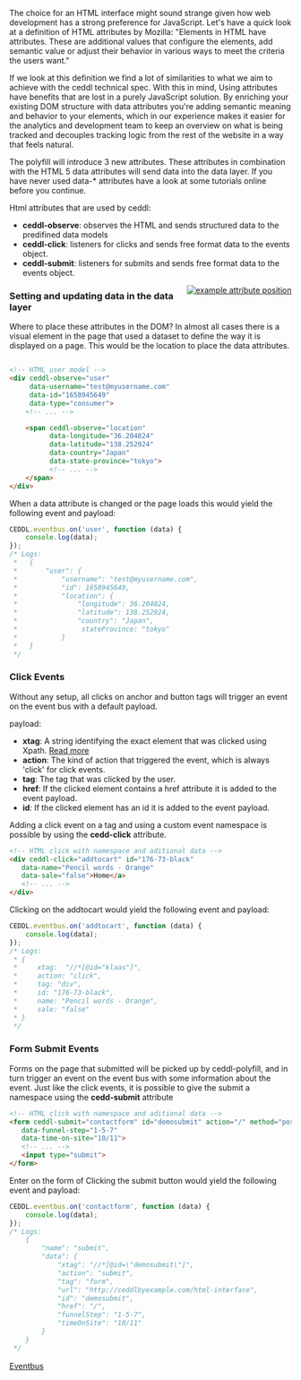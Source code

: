 The choice for an HTML interface might sound strange given how web development has a strong preference for JavaScript. Let's have a quick look at a definition of HTML attributes by Mozilla: "Elements in HTML have attributes. These are additional values that configure the elements, add semantic value or adjust their behavior in various ways to meet the criteria the users want."

If we look at this definition we find a lot of similarities to what we aim to achieve with the ceddl technical spec. With this in mind, Using attributes have benefits that are lost in a purely JavaScript solution. By enriching your existing DOM structure with data attributes you're adding semantic meaning and behavior to your elements, which in our experience makes it easier for the analytics and development team to keep an overview on what is being tracked and decouples tracking logic from the rest of the website in a way that feels natural.

The polyfill will introduce 3 new attributes. These attributes in combination with the HTML 5 data attributes will send data into the data layer. If you have never used data-* attributes have a look at some tutorials online before you continue.

Html attributes that are used by ceddl:

* **ceddl-observe**: observes the HTML and sends structured data to the predifined data models
* **ceddl-click**: listeners for clicks and sends free format data to the events object.
* **ceddl-submit**: listeners for submits and sends free format data to the events object.

<div style="float:right">
<a href="/img/docs/attribute-position.png" target="_blank"><img id="attribute_position" src="/img/docs/attribute-position.png" alt="example attribute position"></a>
</div>

### Setting and updating data in the data layer

Where to place these attributes in the DOM? In almost all cases there is a visual element in the page that used a dataset to define the way it is displayed on a page. This would be the location to place the data attributes.

<div style="clear:both"></div>

```html
<!-- HTML user model -->
<div ceddl-observe="user"
     data-username="test@myusername.com"
     data-id="1658945649"
     data-type="consumer">
    <!-- ... -->

    <span ceddl-observe="location"
          data-longitude="36.204824"
          data-latitude="138.252924"
          data-country="Japan"
          data-state-province="tokyo">
          <!-- ... -->
    </span>
</div>
```

When a data attribute is changed or the page loads this would yield the following event and payload:

```js
CEDDL.eventbus.on('user', function (data) {
    console.log(data);
});
/* Logs:
 *   {
 *       "user": {
 *           "username": "test@myusername.com",
 *           "id": 1658945649,
 *           "location": {
 *               "longitude": 36.204824,
 *               "latitude": 138.252924,
 *               "country": "Japan",
 *                stateProvince: "tokyo"
 *           }
 *   }
 */
```

### Click Events

Without any setup, all clicks on anchor and button tags will trigger an event on the event bus with a default payload.

payload:

* **xtag**: A string identifying the exact element that was clicked using Xpath. <a href="https://www.w3.org/TR/1999/REC-xpath-19991116/">Read more</a>
* **action**: The kind of action that triggered the event, which is always 'click' for click events.
* **tag**: The tag that was clicked by the user.
* **href**: If the clicked element contains a href attribute it is added to the event payload.
* **id**: If the clicked element has an id it is added to the event payload.

Adding a click event on a tag and using a custom event namespace is possible by using the **cedd-click** attribute.

```html
<!-- HTML click with namespace and aditional data -->
<div ceddl-click="addtocart" id="176-73-black"
   data-name="Pencil words - Orange"
   data-sale="false">Home</a>
   <!-- ... -->
</div>
```

Clicking on the addtocart would yield the following event and payload:

```js
CEDDL.eventbus.on('addtocart', function (data) {
    console.log(data);
});
/* Logs:
 * {
 *     xtag:  "//*[@id="klaas"]",
 *     action: "click",
 *     tag: "div",
 *     id: "176-73-black",
 *     name: "Pencil words - Orange",
 *     sale: "false"
 * }
 */
```

### Form Submit Events

Forms on the page that submitted will be picked up by ceddl-polyfill, and in turn trigger an event on the event bus with some information about the event. Just like the click events, it is possible to give the submit a namespace using the **cedd-submit** attribute


```html
<!-- HTML click with namespace and aditional data -->
<form ceddl-submit="contactform" id="demosubmit" action="/" method="post"
   data-funnel-step="1-5-7"
   data-time-on-site="10/11">
   <!-- ... -->
   <input type="submit">
</form>
```


Enter on the form of Clicking the submit button would yield the following event and payload:

```js
CEDDL.eventbus.on('contactform', function (data) {
    console.log(data);
});
/* Logs:
    {
        "name": "submit",
        "data": {
            "xtag": "//*[@id=\"demosubmit\"]",
            "action": "submit",
            "tag": "form",
            "url": "http://ceddlbyexample.com/html-interface",
            "id": "demosubmit",
            "href": "/",
            "funnelStep": "1-5-7",
            "timeOnSite": "10/11"
        }
    }
 */
```


<div class="text-right">
<a style="display: inline-block; margin-bottom: 20px; line-height:20px;" href="/eventbus">Eventbus <i class="icon-arrow-right"></i></a>
</div>
